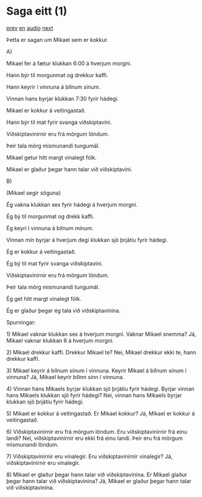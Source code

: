 # Saga eitt (1)

[prev](../is/story_60.md)
[en](../en/story_01.md)
[audio](../audio/story_01.mp3)
[next](../is/story_02.md)

Þetta er sagan um Mikael sem er kokkur.

A\)

Mikael fer á fætur klukkan 6:00 á hverjum morgni.

Hann býr til morgunmat og drekkur kaffi.

Hann keyrir í vinnuna á bílnum sínum.

Vinnan hans byrjar klukkan 7:30 fyrir hádegi.

Mikael er kokkur á veitingastað.

Hann býr til mat fyrir svanga viðskiptavini.

Viðskiptavinirnir eru frá mörgum löndum.

Þeir tala mörg mismunandi tungumál.

Mikael getur hitt margt vinalegt fólk.

Mikael er glaður þegar hann talar við viðskiptavini.

B\)

(Mikael segir söguna)

Ég vakna klukkan sex fyrir hádegi á hverjum morgni.

Ég bý til morgunmat og drekk kaffi.

Ég keyri í vinnuna á bílnum mínum.

Vinnan mín byrjar á hverjum degi klukkan sjö þrjátíu fyrir hádegi.

Ég er kokkur á veitingastað.

Ég bý til mat fyrir svanga viðskiptavini.

Viðskiptavinirnir eru frá mörgum löndum.

Þeir tala mörg mismunandi tungumál.

Ég get hitt margt vinalegt fólk.

Ég er glaður þegar ég tala við viðskiptavinina.

Spurningar:

1\) Mikael vaknar klukkan sex á hverjum morgni. Vaknar Mikael snemma?
Já, Mikael vaknar klukkan 6 á hverjum morgni.

2\) Mikael drekkur kaffi. Drekkur Mikael te? Nei, Mikael drekkur ekki
te, hann drekkur kaffi.

3\) Mikael keyrir á bílnum sínum í vinnuna. Keyrir Mikael á bílnum sínum
í vinnuna? Já, Mikael keyrir bílinn sinn í vinnuna.

4\) Vinnan hans Mikaels byrjar klukkan sjö þrjátíu fyrir hádegi. Byrjar
vinnan hans Mikaels klukkan sjö fyrir hádegi? Nei, vinnan hans Mikaels
byrjar klukkan sjö þrjátíu fyrir hádegi.

5\) Mikael er kokkur á veitingastað. Er Mikael kokkur? Já, Mikael er
kokkur á veitingastað.

6\) Viðskiptavinirnir eru frá mörgum löndum. Eru viðskiptavinirnir frá
einu landi? Nei, viðskiptavinirnir eru ekki frá einu landi. Þeir eru frá
mörgum mismunandi löndum.

7\) Viðskiptavinirnir eru vinalegir. Eru viðskiptavinirnir vinalegir?
Já, viðskiptavinirnir eru vinalegir.

8\) Mikael er glaður þegar hann talar við viðskiptavinina. Er Mikael
glaður þegar hann talar við viðskiptavinina? Já, Mikael er glaður þegar
hann talar við viðskiptavinina.
